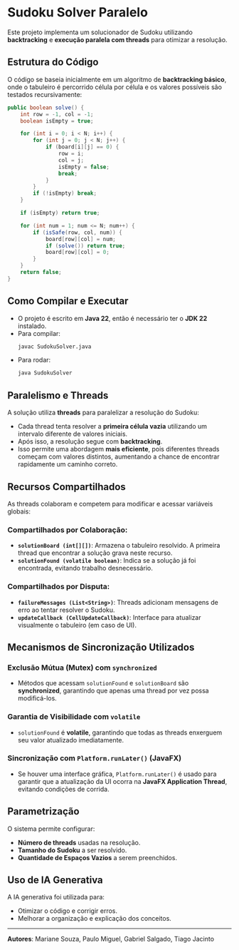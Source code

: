 # Sudoku Solver Paralelo

Este projeto implementa um solucionador de Sudoku utilizando **backtracking** e **execução paralela com threads** para otimizar a resolução.

## Estrutura do Código

O código se baseia inicialmente em um algoritmo de **backtracking básico**, onde o tabuleiro é percorrido célula por célula e os valores possíveis são testados recursivamente:

```java
public boolean solve() {
    int row = -1, col = -1;
    boolean isEmpty = true;

    for (int i = 0; i < N; i++) {
        for (int j = 0; j < N; j++) {
            if (board[i][j] == 0) {
                row = i;
                col = j;
                isEmpty = false;
                break;
            }
        }
        if (!isEmpty) break;
    }

    if (isEmpty) return true;

    for (int num = 1; num <= N; num++) {
        if (isSafe(row, col, num)) {
            board[row][col] = num;
            if (solve()) return true;
            board[row][col] = 0;
        }
    }
    return false;
}
```

## Como Compilar e Executar

- O projeto é escrito em **Java 22**, então é necessário ter o **JDK 22** instalado.
- Para compilar:
  ```sh
  javac SudokuSolver.java
  ```
- Para rodar:
  ```sh
  java SudokuSolver
  ```

## Paralelismo e Threads

A solução utiliza **threads** para paralelizar a resolução do Sudoku:
- Cada thread tenta resolver a **primeira célula vazia** utilizando um intervalo diferente de valores iniciais.
- Após isso, a resolução segue com **backtracking**.
- Isso permite uma abordagem **mais eficiente**, pois diferentes threads começam com valores distintos, aumentando a chance de encontrar rapidamente um caminho correto.

## Recursos Compartilhados

As threads colaboram e competem para modificar e acessar variáveis globais:

### Compartilhados por Colaboração:
- **`solutionBoard (int[][])`**: Armazena o tabuleiro resolvido. A primeira thread que encontrar a solução grava neste recurso.
- **`solutionFound (volatile boolean)`**: Indica se a solução já foi encontrada, evitando trabalho desnecessário.

### Compartilhados por Disputa:
- **`failureMessages (List<String>)`**: Threads adicionam mensagens de erro ao tentar resolver o Sudoku.
- **`updateCallback (CellUpdateCallback)`**: Interface para atualizar visualmente o tabuleiro (em caso de UI).

## Mecanismos de Sincronização Utilizados

### Exclusão Mútua (Mutex) com `synchronized`
- Métodos que acessam `solutionFound` e `solutionBoard` são **synchronized**, garantindo que apenas uma thread por vez possa modificá-los.

### Garantia de Visibilidade com `volatile`
- `solutionFound` é **volatile**, garantindo que todas as threads enxerguem seu valor atualizado imediatamente.

### Sincronização com `Platform.runLater()` (JavaFX)
- Se houver uma interface gráfica, `Platform.runLater()` é usado para garantir que a atualização da UI ocorra na **JavaFX Application Thread**, evitando condições de corrida.

## Parametrização

O sistema permite configurar:
- **Número de threads** usadas na resolução.
- **Tamanho do Sudoku** a ser resolvido.
- **Quantidade de Espaços Vazios** a serem preenchidos.

## Uso de IA Generativa

A IA generativa foi utilizada para:
- Otimizar o código e corrigir erros.
- Melhorar a organização e explicação dos conceitos.

---

**Autores**: Mariane Souza, Paulo Miguel, Gabriel Salgado, Tiago Jacinto

